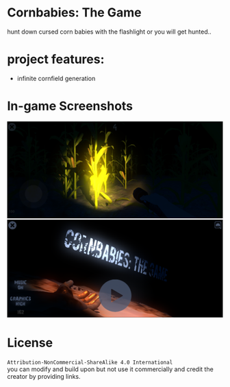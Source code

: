 # Cornbabies: The Game
hunt down cursed corn babies with the flashlight or you will get hunted..

# project features:
- infinite cornfield generation

# In-game Screenshots
![Alt text](https://github.com/Alizadev/Cornbabies_The_Game/blob/main/Screenshot%202023-09-17%20142356.png "#1")
![Alt text](https://github.com/Alizadev/Cornbabies_The_Game/blob/main/Screenshot%202023-09-17%20142421.png "#2")

# License
`Attribution-NonCommercial-ShareAlike 4.0 International`<br>
you can modify and build upon but not use it commercially and credit the creator by providing links.
